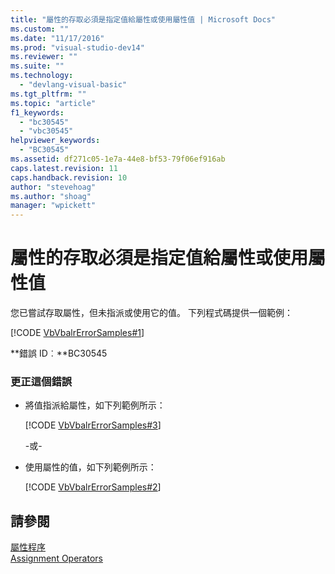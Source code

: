 ```yaml
---
title: "屬性的存取必須是指定值給屬性或使用屬性值 | Microsoft Docs"
ms.custom: ""
ms.date: "11/17/2016"
ms.prod: "visual-studio-dev14"
ms.reviewer: ""
ms.suite: ""
ms.technology: 
  - "devlang-visual-basic"
ms.tgt_pltfrm: ""
ms.topic: "article"
f1_keywords: 
  - "bc30545"
  - "vbc30545"
helpviewer_keywords: 
  - "BC30545"
ms.assetid: df271c05-1e7a-44e8-bf53-79f06ef916ab
caps.latest.revision: 11
caps.handback.revision: 10
author: "stevehoag"
ms.author: "shoag"
manager: "wpickett"
---
```

# 屬性的存取必須是指定值給屬性或使用屬性值
您已嘗試存取屬性，但未指派或使用它的值。 下列程式碼提供一個範例：  
  
 [!CODE [VbVbalrErrorSamples#1](VbVbalrErrorSamples#1)]  
  
 **錯誤 ID︰**BC30545  
  
### 更正這個錯誤  
  
-   將值指派給屬性，如下列範例所示：  
  
     [!CODE [VbVbalrErrorSamples#3](VbVbalrErrorSamples#3)]  
  
     \-或\-  
  
-   使用屬性的值，如下列範例所示：  
  
     [!CODE [VbVbalrErrorSamples#2](VbVbalrErrorSamples#2)]  
  
## 請參閱  
 [屬性程序](/dotnet/visual-basic/programming-guide/language-features/procedures/property-procedures)   
 [Assignment Operators](/dotnet/visual-basic/language-reference/operators/assignment-operators)